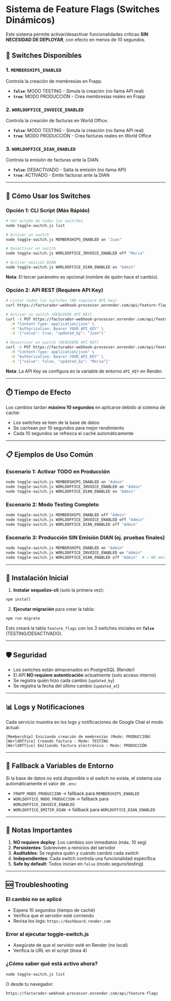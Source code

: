# Sistema de Feature Flags (Switches Dinámicos)

Este sistema permite activar/desactivar funcionalidades críticas **SIN NECESIDAD DE DEPLOYAR**, con efecto en menos de 10 segundos.

## 🎯 Switches Disponibles

### 1. `MEMBERSHIPS_ENABLED`
Controla la creación de membresías en Frapp.
- **`false`**: MODO TESTING - Simula la creación (no llama API real)
- **`true`**: MODO PRODUCCIÓN - Crea membresías reales en Frapp

### 2. `WORLDOFFICE_INVOICE_ENABLED`
Controla la creación de facturas en World Office.
- **`false`**: MODO TESTING - Simula la creación (no llama API real)
- **`true`**: MODO PRODUCCIÓN - Crea facturas reales en World Office

### 3. `WORLDOFFICE_DIAN_ENABLED`
Controla la emisión de facturas ante la DIAN.
- **`false`**: DESACTIVADO - Salta la emisión (no llama API)
- **`true`**: ACTIVADO - Emite facturas ante la DIAN

---

## 🚀 Cómo Usar los Switches

### Opción 1: CLI Script (Más Rápido)

```bash
# Ver estado de todos los switches
node toggle-switch.js list

# Activar un switch
node toggle-switch.js MEMBERSHIPS_ENABLED on "Juan"

# Desactivar un switch
node toggle-switch.js WORLDOFFICE_INVOICE_ENABLED off "Maria"

# Activar emisión DIAN
node toggle-switch.js WORLDOFFICE_DIAN_ENABLED on "Admin"
```

**Nota**: El tercer parámetro es opcional (nombre de quién hace el cambio).

### Opción 2: API REST (Requiere API Key)

```bash
# Listar todos los switches (NO requiere API key)
curl https://facturador-webhook-processor.onrender.com/api/feature-flags

# Activar un switch (REQUIERE API KEY)
curl -X PUT https://facturador-webhook-processor.onrender.com/api/feature-flags/MEMBERSHIPS_ENABLED \
  -H "Content-Type: application/json" \
  -H "Authorization: Bearer YOUR_API_KEY" \
  -d '{"value": true, "updated_by": "Juan"}'

# Desactivar un switch (REQUIERE API KEY)
curl -X PUT https://facturador-webhook-processor.onrender.com/api/feature-flags/WORLDOFFICE_INVOICE_ENABLED \
  -H "Content-Type: application/json" \
  -H "Authorization: Bearer YOUR_API_KEY" \
  -d '{"value": false, "updated_by": "Maria"}'
```

**Nota**: La API Key se configura en la variable de entorno `API_KEY` en Render.

---

## ⏱️ Tiempo de Efecto

Los cambios tardan **máximo 10 segundos** en aplicarse debido al sistema de caché:
- Los switches se leen de la base de datos
- Se cachean por 10 segundos para mejor rendimiento
- Cada 10 segundos se refresca el caché automáticamente

---

## 📋 Ejemplos de Uso Común

### Escenario 1: Activar TODO en Producción
```bash
node toggle-switch.js MEMBERSHIPS_ENABLED on "Admin"
node toggle-switch.js WORLDOFFICE_INVOICE_ENABLED on "Admin"
node toggle-switch.js WORLDOFFICE_DIAN_ENABLED on "Admin"
```

### Escenario 2: Modo Testing Completo
```bash
node toggle-switch.js MEMBERSHIPS_ENABLED off "Admin"
node toggle-switch.js WORLDOFFICE_INVOICE_ENABLED off "Admin"
node toggle-switch.js WORLDOFFICE_DIAN_ENABLED off "Admin"
```

### Escenario 3: Producción SIN Emisión DIAN (ej. pruebas finales)
```bash
node toggle-switch.js MEMBERSHIPS_ENABLED on "Admin"
node toggle-switch.js WORLDOFFICE_INVOICE_ENABLED on "Admin"
node toggle-switch.js WORLDOFFICE_DIAN_ENABLED off "Admin"  # ← NO emitir a DIAN
```

---

## 🔧 Instalación Inicial

1. **Instalar sequelize-cli** (solo la primera vez):
```bash
npm install
```

2. **Ejecutar migración** para crear la tabla:
```bash
npm run migrate
```

Esto creará la tabla `feature_flags` con los 3 switches iniciales en **`false`** (TESTING/DESACTIVADO).

---

## 🛡️ Seguridad

- Los switches están almacenados en PostgreSQL (Render)
- El API **NO requiere autenticación** actualmente (solo acceso interno)
- Se registra quién hizo cada cambio (`updated_by`)
- Se registra la fecha del último cambio (`updated_at`)

---

## 📊 Logs y Notificaciones

Cada servicio muestra en los logs y notificaciones de Google Chat el modo actual:

```
[Membership] Iniciando creación de membresías (Modo: PRODUCCIÓN)
[WorldOffice] Creando factura - Modo: TESTING
[WorldOffice] Emitiendo factura electrónica - Modo: PRODUCCIÓN
```

---

## 🔄 Fallback a Variables de Entorno

Si la base de datos no está disponible o el switch no existe, el sistema usa automáticamente el valor de `.env`:
- `FRAPP_MODO_PRODUCCION` → fallback para `MEMBERSHIPS_ENABLED`
- `WORLDOFFICE_MODO_PRODUCCION` → fallback para `WORLDOFFICE_INVOICE_ENABLED`
- `WORLDOFFICE_EMITIR_DIAN` → fallback para `WORLDOFFICE_DIAN_ENABLED`

---

## 📝 Notas Importantes

1. **NO requiere deploy**: Los cambios son inmediatos (máx. 10 seg)
2. **Persistentes**: Sobreviven a reinicios del servidor
3. **Auditables**: Se registra quién y cuándo cambió cada switch
4. **Independientes**: Cada switch controla una funcionalidad específica
5. **Safe by default**: Todos inician en `false` (modo seguro/testing)

---

## 🆘 Troubleshooting

### El cambio no se aplicó
- Espera 10 segundos (tiempo de caché)
- Verifica que el servidor esté corriendo
- Revisa los logs: `https://dashboard.render.com`

### Error al ejecutar toggle-switch.js
- Asegúrate de que el servidor esté en Render (no local)
- Verifica la URL en el script (línea 4)

### ¿Cómo saber qué está activo ahora?
```bash
node toggle-switch.js list
```

O desde tu navegador:
```
https://facturador-webhook-processor.onrender.com/api/feature-flags
```
